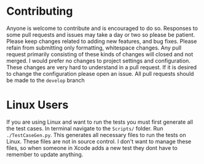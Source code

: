 # Contributing
Anyone is welcome to contribute and is encouraged to do so. Responses to some pull requests and issues may take a day or two so please be patient. Please keep changes related to adding new features, and bug fixes. Please refain from submitting only formatting, whitespace changes. Any pull request primarily consisting of these kinds of changes will closed and not merged. I would prefer no changes to project settings and configuration. These changes are very hard to understand in a pull request. If it is desired to change the configuration please open an issue. All pull requests should be made to the `develop` branch

# Linux Users
If you are using Linux and want to run the tests you must first generate all the test cases.
In terminal navigate to the `Scripts/` folder. Run `./TestCaseGen.py`. This generates all necessary files to run the tests on Linux. These files are not in source control. I don't want to manage these files, so when someone in Xcode adds a new test they dont have to remember to update anything.

